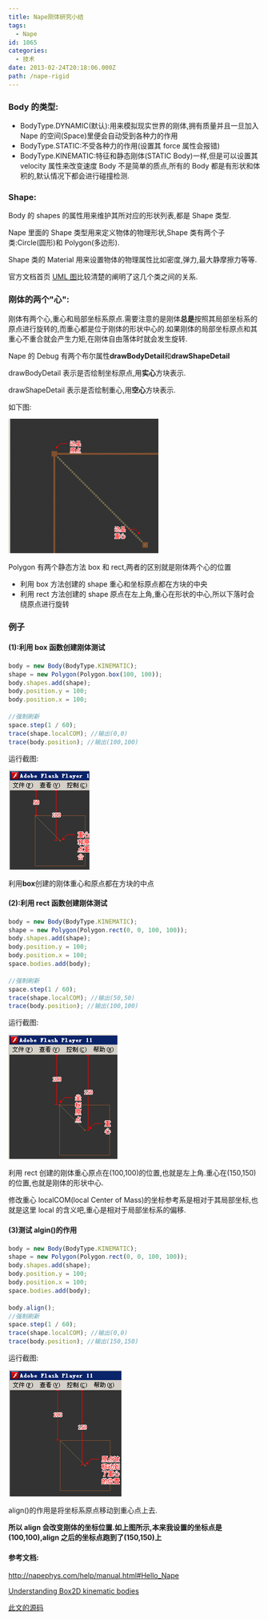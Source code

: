```yaml
---
title: Nape刚体研究小结
tags:
  - Nape
id: 1065
categories:
  - 技术
date: 2013-02-24T20:18:06.000Z
path: /nape-rigid
---
```


### Body 的类型:

* BodyType.DYNAMIC(默认):用来模拟现实世界的刚体,拥有质量并且一旦加入 Nape 的空间(Space)里便会自动受到各种力的作用
* BodyType.STATIC:不受各种力的作用(设置其 force 属性会报错)
* BodyType.KINEMATIC:特征和静态刚体(STATIC Body)一样,但是可以设置其 velocity 属性来改变速度
  Body 不是简单的质点,所有的 Body 都是有形状和体积的,默认情况下都会进行碰撞检测.

### Shape:

Body 的 shapes 的属性用来维护其所对应的形状列表,都是 Shape 类型.

Nape 里面的 Shape 类型用来定义物体的物理形状,Shape 类有两个子类:Circle(圆形)和 Polygon(多边形).

Shape 类的 Material 用来设置物体的物理属性比如密度,弹力,最大静摩擦力等等.

官方文档首页 [UML 图](http://napephys.com/docs/index.html)比较清楚的阐明了这几个类之间的关系.

<!--more-->

### 刚体的两个"心":

刚体有两个心,重心和局部坐标系原点.需要注意的是刚体**总是**按照其局部坐标系的原点进行旋转的,而重心都是位于刚体的形状中心的.如果刚体的局部坐标原点和其重心不重合就会产生力矩,在刚体自由落体时就会发生旋转.

Nape 的 Debug 有两个布尔属性**drawBodyDetail**和**drawShapeDetail**

drawBodyDetail 表示是否绘制坐标原点,用**实心**方块表示.

drawShapeDetail 表示是否绘制重心,用**空心**方块表示.

如下图:

![](./nape_debug.png "nape_debug")

Polygon 有两个静态方法 box 和 rect,两者的区别就是刚体两个心的位置

* 利用 box 方法创建的 shape 重心和坐标原点都在方块的中央
* 利用 rect 方法创建的 shape 原点在左上角,重心在形状的中心,所以下落时会绕原点进行旋转

### 例子

#### (1):利用 box 函数创建刚体测试

```js
body = new Body(BodyType.KINEMATIC);
shape = new Polygon(Polygon.box(100, 100));
body.shapes.add(shape);
body.position.y = 100;
body.position.x = 100;

//强制刷新
space.step(1 / 60);
trace(shape.localCOM); //输出(0,0)
trace(body.position); //输出(100,100)
```

运行截图:

![](./nape_box.png "nape_box")

利用**box**创建的刚体重心和原点都在方块的中点

#### (2):利用 rect 函数创建刚体测试

```js
body = new Body(BodyType.KINEMATIC);
shape = new Polygon(Polygon.rect(0, 0, 100, 100));
body.shapes.add(shape);
body.position.y = 100;
body.position.x = 100;
space.bodies.add(body);

//强制刷新
space.step(1 / 60);
trace(shape.localCOM); //输出(50,50)
trace(body.position); //输出(100,100)
```

运行截图:

![](./nape_rect.png "nape_rect")

利用 rect 创建的刚体重心原点在(100,100)的位置,也就是左上角.重心在(150,150)的位置,也就是刚体的形状中心.

修改重心 localCOM(local Center of Mass)的坐标参考系是相对于其局部坐标,也就是这里 local 的含义吧,重心是相对于局部坐标系的偏移.

#### (3)测试 algin()的作用

```js
body = new Body(BodyType.KINEMATIC);
shape = new Polygon(Polygon.rect(0, 0, 100, 100));
body.shapes.add(shape);
body.position.y = 100;
body.position.x = 100;
space.bodies.add(body);

body.align();
//强制刷新
space.step(1 / 60);
trace(shape.localCOM); //输出(0,0)
trace(body.position); //输出(150,150)
```

运行截图:

![](./nape_algin.png "nape_algin")

align()的作用是将坐标系原点移动到重心点上去.

**所以 align 会改变刚体的坐标位置.如上图所示,本来我设置的坐标点是(100,100),align 之后的坐标点跑到了(150,150)上**

#### 参考文档:

<http://napephys.com/help/manual.html#Hello_Nape>

[Understanding Box2D kinematic bodies](http://www.emanueleferonato.com/2012/05/11/understanding-box2d-kinematic-bodies/)

[此文的源码](https://github.com/Tomyail/mixTest/blob/master/src/nape/CenterMass.as)
